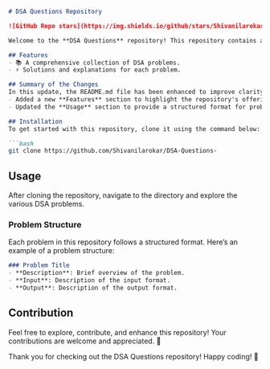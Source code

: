 ```markdown
# DSA Questions Repository

![GitHub Repo stars](https://img.shields.io/github/stars/Shivanilarokar/DSA-Questions-) ![GitHub forks](https://img.shields.io/github/forks/Shivanilarokar/DSA-Questions-) ![GitHub issues](https://img.shields.io/github/issues/Shivanilarokar/DSA-Questions-)

Welcome to the **DSA Questions** repository! This repository contains a collection of Data Structures and Algorithms (DSA) problems designed to help you enhance your coding skills.

## Features
- 📚 A comprehensive collection of DSA problems.
- ⚡ Solutions and explanations for each problem.

## Summary of the Changes
In this update, the README.md file has been enhanced to improve clarity and usability. The following changes were made:
- Added a new **Features** section to highlight the repository's offerings.
- Updated the **Usage** section to provide a structured format for problem descriptions with clear examples.

## Installation
To get started with this repository, clone it using the command below:

```bash
git clone https://github.com/Shivanilarokar/DSA-Questions-
```

## Usage
After cloning the repository, navigate to the directory and explore the various DSA problems.

### Problem Structure
Each problem in this repository follows a structured format. Here’s an example of a problem structure:

```markdown
### Problem Title
- **Description**: Brief overview of the problem.
- **Input**: Description of the input format.
- **Output**: Description of the output format.
```

## Contribution
Feel free to explore, contribute, and enhance this repository! Your contributions are welcome and appreciated. 🙌

Thank you for checking out the DSA Questions repository! Happy coding! 🚀
```